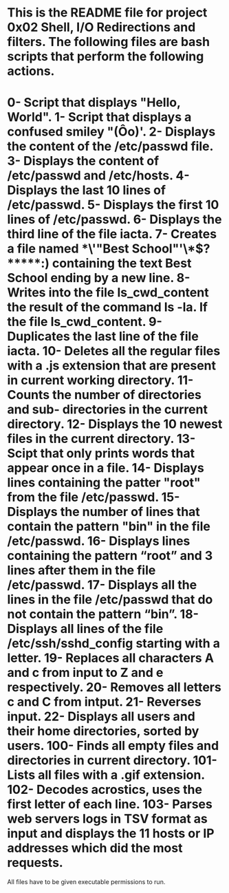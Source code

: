 This is the README file for project 0x02 Shell, I/O Redirections and filters.
The following files are bash scripts that perform the following actions.
==================================================================================
0- Script that displays "Hello, World".
1- Script that displays a confused smiley "(Ôo)'.
2- Displays the content of the /etc/passwd file.
3- Displays the content of /etc/passwd and /etc/hosts.
4- Displays the last 10 lines of /etc/passwd.
5- Displays the first 10 lines of /etc/passwd.
6- Displays the third line of the file iacta.
7- Creates a file named \*\\'"Best School"\'\\*$\?\*\*\*\*\*:) containing the text Best School ending by a new line.
8- Writes into the file ls_cwd_content the result of the command ls -la. If the file ls_cwd_content.
9- Duplicates the last line of the file iacta.
10- Deletes all the regular files with a .js extension that are present in current working directory.
11- Counts the number of directories and sub- directories in the current directory.
12- Displays the 10 newest files in the current directory.
13- Scipt that only prints words that appear once in a file.
14- Displays lines containing the patter "root" from the file /etc/passwd.
15- Displays the number of lines that contain the pattern "bin" in the file /etc/passwd.
16- Displays lines containing the pattern “root” and 3 lines after them in the file /etc/passwd.
17- Displays all the lines in the file /etc/passwd that do not contain the pattern “bin”.
18- Displays all lines of the file /etc/ssh/sshd_config starting with a letter.
19- Replaces all characters A and c from input to Z and e respectively.
20- Removes all letters c and C from intput.
21- Reverses input.
22- Displays all users and their home directories, sorted by users.
100- Finds all empty files and directories in current directory.
101- Lists all files with a .gif extension.
102- Decodes acrostics, uses the first letter of each line.
103- Parses web servers logs in TSV format as input and displays the 11 hosts or IP addresses which did the most requests.
====================================================================================================================================
All files have to be given executable permissions to run.
